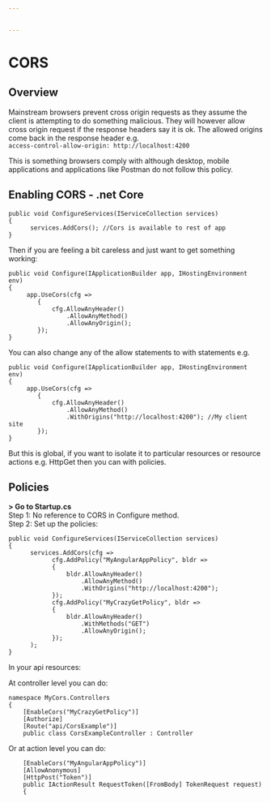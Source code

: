 ```yaml
---


---
```


<h1 id="cors">CORS</h1>
<h2 id="overview">Overview</h2>
<p>Mainstream browsers prevent cross origin requests as they assume the client is attempting to do something malicious. They will however allow cross origin request if the response headers say it is ok. The allowed origins come back in the response header e.g.<br>
<code>access-control-allow-origin: http://localhost:4200</code></p>
<p>This is something browsers comply with although desktop, mobile applications and applications like Postman do not follow this policy.</p>
<h2 id="enabling-cors---.net-core">Enabling CORS - .net Core</h2>
<pre><code>public void ConfigureServices(IServiceCollection services)
{
      services.AddCors(); //Cors is available to rest of app
}
</code></pre>
<p>Then if you are feeling a bit careless and just want to get something working:</p>
<pre><code>public void Configure(IApplicationBuilder app, IHostingEnvironment env)
{ 
     app.UseCors(cfg =&gt;
        {
            cfg.AllowAnyHeader()
                .AllowAnyMethod()
                .AllowAnyOrigin();               
        });
}
</code></pre>
<p>You can also change any of the allow statements to with statements e.g.</p>
<pre><code>public void Configure(IApplicationBuilder app, IHostingEnvironment env)
{ 
     app.UseCors(cfg =&gt;
        {
            cfg.AllowAnyHeader()
                .AllowAnyMethod()
                .WithOrigins("http://localhost:4200"); //My client site  
        });
}
</code></pre>
<p>But this is global, if you want to isolate it to particular resources or resource actions e.g. HttpGet then you can with policies.</p>
<h2 id="policies">Policies</h2>
<p><strong>&gt; Go to Startup.cs</strong><br>
Step 1: No reference to CORS in Configure method.<br>
Step 2: Set up the policies:</p>
<pre><code>public void ConfigureServices(IServiceCollection services)
{
      services.AddCors(cfg =&gt;	
		    cfg.AddPolicy("MyAngularAppPolicy", bldr =&gt;
            {
                bldr.AllowAnyHeader()
                    .AllowAnyMethod()
                    .WithOrigins("http://localhost:4200");
            });
            cfg.AddPolicy("MyCrazyGetPolicy", bldr =&gt;
            {
                bldr.AllowAnyHeader()
                    .WithMethods("GET")
                    .AllowAnyOrigin();
            });   
	  );
}
</code></pre>
<p>In your api resources:</p>
<p>At controller level you can do:</p>
<pre><code>namespace MyCors.Controllers
{
    [EnableCors("MyCrazyGetPolicy")]
    [Authorize]
    [Route("api/CorsExample")]
    public class CorsExampleController : Controller
</code></pre>
<p>Or at action level you can do:</p>
<pre><code>    [EnableCors("MyAngularAppPolicy")]
    [AllowAnonymous]
    [HttpPost("Token")]
    public IActionResult RequestToken([FromBody] TokenRequest request)
    {
</code></pre>

